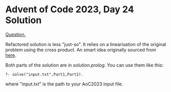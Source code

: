 # Advent of Code 2023, Day 24 Solution

[Question.](https://adventofcode.com/2023/day/24)

Refactored solution is less "just-so". It relies on
a linearisation of the original problem using the
cross product. An smart idea originally sourced from
[here](https://old.reddit.com/r/adventofcode/comments/18pnycy/2023_day_24_solutions/kepu26z/).

Both parts of the solution are in *solution.prolog*.
You can use them like this:
```
?- solve("input.txt",Part1,Part2).
```
where "input.txt" is the path to your AoC2023 input
file.
